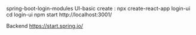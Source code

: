 spring-boot-login-modules
UI-basic create : npx create-react-app login-ui cd login-ui npm start http://localhost:3001/

Backend https://start.spring.io/
